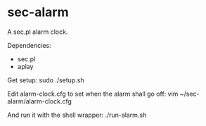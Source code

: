 sec-alarm
=========

A sec.pl alarm clock.

Dependencies:
 - sec.pl 
 - aplay 

Get setup:
sudo ./setup.sh

Edit alarm-clock.cfg to set when the alarm shall go off:
vim ~/sec-alarm/alarm-clock.cfg

And run it with the shell wrapper:
./run-alarm.sh
